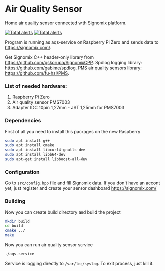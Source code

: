 # Air Quality Sensor
Home air quality sensor connected with Signomix platform.

[![Total alerts](https://img.shields.io/lgtm/alerts/g/Piotr-Skorupa/air-quality-sensor.svg?logo=lgtm&logoWidth=18)](https://lgtm.com/projects/g/Piotr-Skorupa/air-quality-sensor/alerts/)
[![Total alerts](https://img.shields.io/lgtm/alerts/g/Piotr-Skorupa/air-quality-sensor.svg?logo=lgtm&logoWidth=18)](https://lgtm.com/projects/g/Piotr-Skorupa/air-quality-sensor/alerts/)

Program is running as aqs-service on Raspberry Pi Zero and sends data to https://signomix.com/.

Get Signomix C++ header-only library from https://github.com/gskorupa/SignomixCPP.
Spdlog logging library: https://github.com/gabime/spdlog.
PMS air quality sensors library: https://github.com/fu-hsi/PMS.

### List of needed hardware:
1. Raspberry Pi Zero
2. Air quality sensor PMS7003
3. Adapter IDC 10pin 1,27mm - JST 1,25mm for PMS7003

### Dependencies
First of all you need to install this packages on the new Raspberry
```bash
sudo apt install g++
sudo apt install cmake
sudo apt install libcurl4-gnutls-dev
sudo apt install libb64-dev
sudo apt-get install libboost-all-dev
```
### Configuration
Go to `src/config.hpp` file and fill Signomix data. If you don't have an accont yet, just register and create your sensor dashboard https://signomix.com/

### Building
Now you can create build directory and build the project
```bash
mkdir build
cd build
cmake ../
make
```
Now you can run air quality sensor service
```bash
./aqs-service
```
Service is logging directly to `/var/log/syslog`. To exit process, just kill it.

